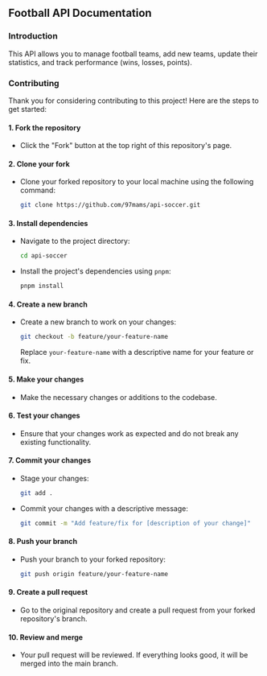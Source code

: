 ## Football API Documentation

### Introduction
This API allows you to manage football teams, add new teams, update their statistics, and track performance (wins, losses, points).

### Contributing

Thank you for considering contributing to this project! Here are the steps to get started:

#### 1. Fork the repository
- Click the "Fork" button at the top right of this repository's page.

#### 2. Clone your fork
- Clone your forked repository to your local machine using the following command:
  ```bash
  git clone https://github.com/97mams/api-soccer.git
  ```

#### 3. Install dependencies
- Navigate to the project directory:
  ```bash
  cd api-soccer
  ```
- Install the project's dependencies using `pnpm`:
  ```bash
  pnpm install
  ```

#### 4. Create a new branch
- Create a new branch to work on your changes:
  ```bash
  git checkout -b feature/your-feature-name
  ```
  Replace `your-feature-name` with a descriptive name for your feature or fix.

#### 5. Make your changes
- Make the necessary changes or additions to the codebase.

#### 6. Test your changes
- Ensure that your changes work as expected and do not break any existing functionality.

#### 7. Commit your changes
- Stage your changes:
  ```bash
  git add .
  ```
- Commit your changes with a descriptive message:
  ```bash
  git commit -m "Add feature/fix for [description of your change]"
  ```

#### 8. Push your branch
- Push your branch to your forked repository:
  ```bash
  git push origin feature/your-feature-name
  ```

#### 9. Create a pull request
- Go to the original repository and create a pull request from your forked repository's branch.

#### 10. Review and merge
- Your pull request will be reviewed. If everything looks good, it will be merged into the main branch.
